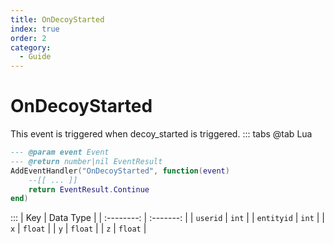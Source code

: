 ```yaml
---
title: OnDecoyStarted
index: true
order: 2
category:
  - Guide
---
```


# OnDecoyStarted
This event is triggered when decoy_started is triggered.
::: tabs
@tab Lua
```lua
--- @param event Event
--- @return number|nil EventResult
AddEventHandler("OnDecoyStarted", function(event)
    --[[ ... ]]
    return EventResult.Continue
end)
```

:::
|     Key    | Data Type |
| :--------: | :-------: |
|  `userid`  |   `int`   |
| `entityid` |   `int`   |
|     `x`    |  `float`  |
|     `y`    |  `float`  |
|     `z`    |  `float`  |